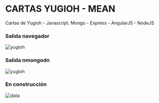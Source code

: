 # CARTAS YUGIOH - MEAN
Cartas de Yugioh - Javascript.
Mongo - Express - AngularJS - NodeJS

### Salida navegador
![yugioh](https://user-images.githubusercontent.com/7141537/66805502-d8e2a200-eeea-11e9-823d-2fbdd23ec1c7.PNG)

### Salida nmongodn
![yugioh](https://user-images.githubusercontent.com/7141537/66805714-50b0cc80-eeeb-11e9-8894-94a7edb80f5f.PNG)

### En construcción 
![data](https://user-images.githubusercontent.com/7141537/48297627-294fb500-e47b-11e8-9d9c-4b184aefd012.png)


